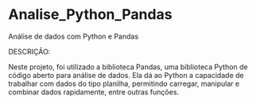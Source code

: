 # Analise_Python_Pandas
Análise de dados com Python e Pandas

DESCRIÇÃO:

Neste projeto, foi utilizado a biblioteca Pandas, uma biblioteca Python de código aberto para análise de dados. 
Ela dá ao Python a capacidade de trabalhar com dados do tipo planilha, permitindo carregar, manipular e combinar 
dados rapidamente, entre outras funções.

